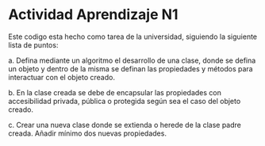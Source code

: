 # Actividad Aprendizaje N1
 
Este codigo esta hecho como tarea de la universidad, siguiendo la siguiente lista de puntos:

a.    Defina mediante un algoritmo el desarrollo de una clase, donde se defina un objeto y dentro de la misma se definan las propiedades y métodos para interactuar con el objeto creado.

b.    En la clase creada se debe de encapsular las propiedades con accesibilidad privada, pública o protegida según sea el caso del objeto creado.

c.    Crear una nueva clase donde se extienda o herede de la clase padre creada. Añadir mínimo dos nuevas propiedades.
